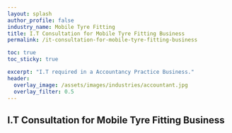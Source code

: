 ```yaml
---
layout: splash 
author_profile: false 
industry_name: Mobile Tyre Fitting
title: I.T Consultation for Mobile Tyre Fitting Business
permalink: /it-consultation-for-mobile-tyre-fitting-business

toc: true
toc_sticky: true

excerpt: "I.T required in a Accountancy Practice Business."
header:
  overlay_image: /assets/images/industries/accountant.jpg
  overlay_filter: 0.5 
---
```


## I.T Consultation for Mobile Tyre Fitting Business